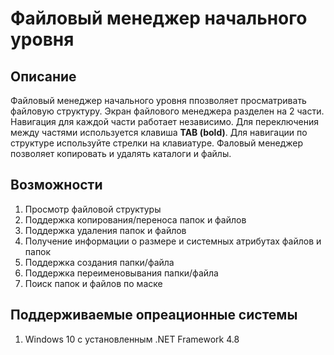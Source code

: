 # Файловый менеджер начального уровня

## Описание
Файловый менеджер начального уровня ппозволяет просматривать файловую структуру. Экран файлового менеджера разделен на 2 части.
Навигация для каждой части работает независимо. Для переключения между частями используется клавиша **TAB (bold)**. Для навигации по структуре используйте стрелки на клавиатуре. Фаловый менеджер позволяет копировать и удалять каталоги и файлы.

## Возможности

1. Просмотр файловой структуры
2. Поддержка копирования/переноса папок и файлов
3. Поддержка удаления папок и файлов
4. Получение информации о размере и системных атрибутах файлов и папок
5. Поддержка создания папки/файла
6. Поддержка переименовывания папки/файла
7. Поиск папок и файлов по маске

## Поддерживаемые опреационные системы
1. Windows 10 c установленным .NET Framework 4.8


